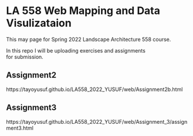 # LA 558 Web Mapping and Data Visulizataion 
This may page for Spring 2022 Landscape Architecture 558 course.
  
In this repo I will be uploading exercises and assignments  
for submission.
<h2>Assignment2</h2>
https://tayoyusuf.github.io/LA558_2022_YUSUF/web/Assignment2b.html
<h2>Assignment3</h2>
https://tayoyusuf.github.io/LA558_2022_YUSUF/web/Assignment_3/assignment3.html
